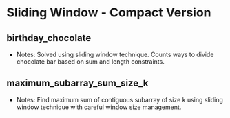 # Sliding Window - Compact Version

## birthday_chocolate
- Notes: Solved using sliding window technique. Counts ways to divide chocolate bar based on sum and length constraints.

## maximum_subarray_sum_size_k
- Notes: Find maximum sum of contiguous subarray of size k using sliding window technique with careful window size management.